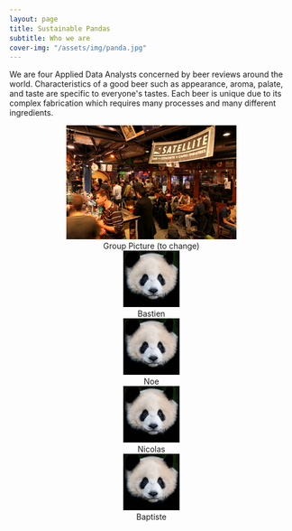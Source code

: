 ```yaml
---
layout: page
title: Sustainable Pandas
subtitle: Who we are
cover-img: "/assets/img/panda.jpg"
---
```


We are four Applied Data Analysts concerned by beer reviews around the world. Characteristics of a good beer such as appearance, aroma, palate, and taste are specific to everyone's tastes. Each beer is unique due to its complex fabrication which requires many processes and many different ingredients. 

<div style="align: center; text-align:center;">
    <img src="/assets/img/sat.jpg" width="60%" height="60%"/>
    <div class="caption">Group Picture (to change)</div>
</div>

<div class="container" style="align: center; text-align:center">
  <div class="row">
    <div class="column">
      <img src="/assets/img/bastien.jpg" style="max-width: 100px; max-height:100px" class="portrait">
      <div class="caption">Bastien</div>
      </div>
    <div class"column">
       <img src="/assets/img/noe.jpg" style="max-width: 100px; max-height:100px" class="portrait">
       <div class="caption">Noe</div>
    </div>       
    <div class"column">
      <img src="/assets/img/nicolas.jpg" style="max-width: 100px; max-height:100px" class="portrait">
      <div class="caption">Nicolas</div>
    </div>      
    <div class"column">
      <img src="/assets/img/baptiste.jpg" style="max-width: 100px; max-height:100px" class="portrait">
      <div class="caption">Baptiste</div>
    </div>
  </div>
</div>

